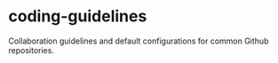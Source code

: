 # coding-guidelines
Collaboration guidelines and default configurations for common Github repositories.
